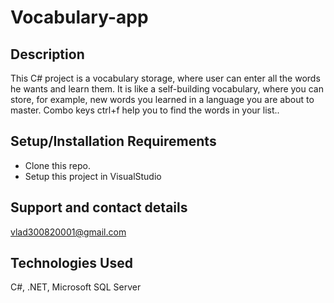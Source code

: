 # Vocabulary-app
## Description
This C# project is a vocabulary storage, where user can enter all the words he wants and learn them. 
It is like a self-building vocabulary, where you can store, for example, new words you learned in a language you are about to master. 
Combo keys ctrl+f help you to find the words in your list..

## Setup/Installation Requirements
* Clone this repo.
* Setup this project in VisualStudio

## Support and contact details

vlad300820001@gmail.com

## Technologies Used

C#, .NET, Microsoft SQL Server
